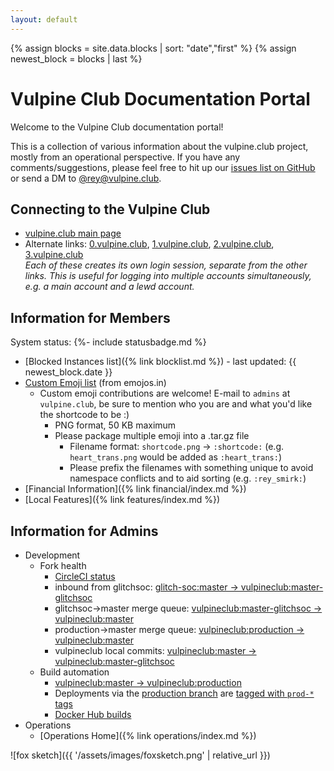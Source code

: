 ```yaml
---
layout: default
---
```


{% assign blocks = site.data.blocks | sort: "date","first" %}
{% assign newest_block = blocks | last %}

# Vulpine Club Documentation Portal

Welcome to the Vulpine Club documentation portal!

This is a collection of various information about the vulpine.club project, mostly from an operational perspective. If you have any comments/suggestions, please feel free to hit up our [issues list on GitHub](https://github.com/vulpineclub/vulpineclub.github.io/issues) or send a DM to [@rey@vulpine.club](https://vulpine.club/@rey).

## Connecting to the Vulpine Club

- [vulpine.club main page](https://vulpine.club/)
- Alternate links:
  [0.vulpine.club](https://0.vulpine.club/), [1.vulpine.club](https://1.vulpine.club/), [2.vulpine.club](https://2.vulpine.club/), [3.vulpine.club](https://3.vulpine.club/)
  <br/>
  <em>Each of these creates its own login session, separate from the other links. This is useful for logging into multiple accounts simultaneously, e.g. a main account and a lewd account.</em>

## Information for Members

System status: {%- include statusbadge.md %}

- [Blocked Instances list]({% link blocklist.md %}) - last updated: {{ newest_block.date }}
- [Custom Emoji list](https://emojos.in/vulpine.club) (from emojos.in)
  - Custom emoji contributions are welcome!  E-mail to `admins` at `vulpine.club`, be sure to mention who you are and what you'd like the shortcode to be :)
    - PNG format, 50 KB maximum
    - Please package multiple emoji into a .tar.gz file
        - Filename format: `shortcode.png` -> `:shortcode:` (e.g. `heart_trans.png` would be added as `:heart_trans:`)
        - Please prefix the filenames with something unique to avoid namespace conflicts and to aid sorting (e.g. `:rey_smirk:`)
- [Financial Information]({% link financial/index.md %})
- [Local Features]({% link features/index.md %})

## Information for Admins

- Development
  - Fork health
    - [CircleCI status](https://circleci.com/gh/vulpineclub)
    - inbound from glitchsoc: [glitch-soc:master -> vulpineclub:master-glitchsoc](https://github.com/vulpineclub/mastodon/compare/master-glitchsoc...glitch-soc:master)
    - glitchsoc->master merge queue: [vulpineclub:master-glitchsoc -> vulpineclub:master](https://github.com/vulpineclub/mastodon/compare/master...vulpineclub:master-glitchsoc)
    - production->master merge queue: [vulpineclub:production -> vulpineclub:master](https://github.com/vulpineclub/mastodon/compare/master...vulpineclub:production)
    - vulpineclub local commits: [vulpineclub:master -> vulpineclub:master-glitchsoc](https://github.com/vulpineclub/mastodon/compare/master-glitchsoc...vulpineclub:master)
  - Build automation
    - [vulpineclub:master -> vulpineclub:production](https://github.com/vulpineclub/mastodon/compare/production...vulpineclub:master)
    - Deployments via the [production branch](https://github.com/vulpineclub/mastodon/tree/production) are [tagged with `prod-*` tags](https://github.com/vulpineclub/mastodon/tags)
    - [Docker Hub builds](https://hub.docker.com/r/vulpineclub/mastodon/builds/)
- Operations
  - [Operations Home]({% link operations/index.md %})

![fox sketch]({{ '/assets/images/foxsketch.png' | relative_url }})
